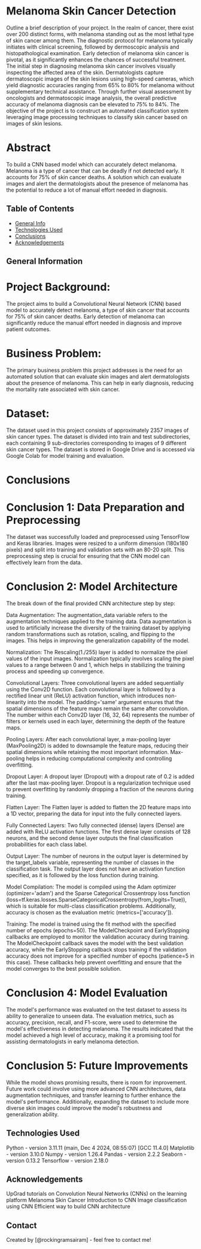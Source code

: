 # Melanoma Skin Cancer Detection
 Outline a brief description of your project.
In the realm of cancer, there exist over 200 distinct forms, with melanoma standing out as the most lethal type of skin cancer among them. The diagnostic protocol for melanoma typically initiates with clinical screening, followed by dermoscopic analysis and histopathological examination. Early detection of melanoma skin cancer is pivotal, as it significantly enhances the chances of successful treatment. The initial step in diagnosing melanoma skin cancer involves visually inspecting the affected area of the skin. Dermatologists capture dermatoscopic images of the skin lesions using high-speed cameras, which yield diagnostic accuracies ranging from 65% to 80% for melanoma without supplementary technical assistance. Through further visual assessment by oncologists and dermatoscopic image analysis, the overall predictive accuracy of melanoma diagnosis can be elevated to 75% to 84%. The objective of the project is to construct an automated classification system leveraging image processing techniques to classify skin cancer based on images of skin lesions.
# Abstract
To build a CNN based model which can accurately detect melanoma. Melanoma is a type of cancer that can be deadly if not detected early. It accounts for 75% of skin cancer deaths. A solution which can evaluate images and alert the dermatologists about the presence of melanoma has the potential to reduce a lot of manual effort needed in diagnosis.
## Table of Contents
* [General Info](#general-information)
* [Technologies Used](#technologies-used)
* [Conclusions](#conclusions)
* [Acknowledgements](#acknowledgements)

<!-- You can include any other section that is pertinent to your problem -->

## General Information

# Project Background:
The project aims to build a Convolutional Neural Network (CNN) based model to accurately detect melanoma, a type of skin cancer that accounts for 75% of skin cancer deaths. Early detection of melanoma can significantly reduce the manual effort needed in diagnosis and improve patient outcomes.

# Business Problem:
The primary business problem this project addresses is the need for an automated solution that can evaluate skin images and alert dermatologists about the presence of melanoma. This can help in early diagnosis, reducing the mortality rate associated with skin cancer.

# Dataset:
The dataset used in this project consists of approximately 2357 images of skin cancer types. The dataset is divided into train and test subdirectories, each containing 9 sub-directories corresponding to images of 9 different skin cancer types. The dataset is stored in Google Drive and is accessed via Google Colab for model training and evaluation.

# Conclusions

# Conclusion 1: Data Preparation and Preprocessing

The dataset was successfully loaded and preprocessed using TensorFlow and Keras libraries. Images were resized to a uniform dimension (180x180 pixels) and split into training and validation sets with an 80-20 split. This preprocessing step is crucial for ensuring that the CNN model can effectively learn from the data.

# Conclusion 2: Model Architecture

The break down of the final provided CNN architecture step by step:

Data Augmentation: The augmentation_data variable refers to the augmentation techniques applied to the training data. Data augmentation is used to artificially increase the diversity of the training dataset by applying random transformations such as rotation, scaling, and flipping to the images. This helps in improving the generalization capability of the model.

Normalization: The Rescaling(1./255) layer is added to normalize the pixel values of the input images. Normalization typically involves scaling the pixel values to a range between 0 and 1, which helps in stabilizing the training process and speeding up convergence.

Convolutional Layers: Three convolutional layers are added sequentially using the Conv2D function. Each convolutional layer is followed by a rectified linear unit (ReLU) activation function, which introduces non-linearity into the model. The padding='same' argument ensures that the spatial dimensions of the feature maps remain the same after convolution. The number within each Conv2D layer (16, 32, 64) represents the number of filters or kernels used in each layer, determining the depth of the feature maps.

Pooling Layers: After each convolutional layer, a max-pooling layer (MaxPooling2D) is added to downsample the feature maps, reducing their spatial dimensions while retaining the most important information. Max-pooling helps in reducing computational complexity and controlling overfitting.

Dropout Layer: A dropout layer (Dropout) with a dropout rate of 0.2 is added after the last max-pooling layer. Dropout is a regularization technique used to prevent overfitting by randomly dropping a fraction of the neurons during training.

Flatten Layer: The Flatten layer is added to flatten the 2D feature maps into a 1D vector, preparing the data for input into the fully connected layers.

Fully Connected Layers: Two fully connected (dense) layers (Dense) are added with ReLU activation functions. The first dense layer consists of 128 neurons, and the second dense layer outputs the final classification probabilities for each class label.

Output Layer: The number of neurons in the output layer is determined by the target_labels variable, representing the number of classes in the classification task. The output layer does not have an activation function specified, as it is followed by the loss function during training.

Model Compilation: The model is compiled using the Adam optimizer (optimizer='adam') and the Sparse Categorical Crossentropy loss function (loss=tf.keras.losses.SparseCategoricalCrossentropy(from_logits=True)), which is suitable for multi-class classification problems. Additionally, accuracy is chosen as the evaluation metric (metrics=['accuracy']).

Training: The model is trained using the fit method with the specified number of epochs (epochs=50). The ModelCheckpoint and EarlyStopping callbacks are employed to monitor the validation accuracy during training. The ModelCheckpoint callback saves the model with the best validation accuracy, while the EarlyStopping callback stops training if the validation accuracy does not improve for a specified number of epochs (patience=5 in this case). These callbacks help prevent overfitting and ensure that the model converges to the best possible solution.

# Conclusion 4: Model Evaluation

The model's performance was evaluated on the test dataset to assess its ability to generalize to unseen data. The evaluation metrics, such as accuracy, precision, recall, and F1-score, were used to determine the model's effectiveness in detecting melanoma. The results indicated that the model achieved a high level of accuracy, making it a promising tool for assisting dermatologists in early melanoma detection.

# Conclusion 5: Future Improvements

While the model shows promising results, there is room for improvement. Future work could involve using more advanced CNN architectures, data augmentation techniques, and transfer learning to further enhance the model's performance. Additionally, expanding the dataset to include more diverse skin images could improve the model's robustness and generalization ability.
<!-- You don't have to answer all the questions - just the ones relevant to your project. -->


## Technologies Used
Python - version 3.11.11 (main, Dec  4 2024, 08:55:07) [GCC 11.4.0]
Matplotlib - version 3.10.0
Numpy - version 1.26.4
Pandas - version 2.2.2
Seaborn - version 0.13.2
Tensorflow - version 2.18.0
<!-- As the libraries versions keep on changing, it is recommended to mention the version of library used in this project -->

## Acknowledgements

UpGrad tutorials on Convolution Neural Networks (CNNs) on the learning platform
Melanoma Skin Cancer
Introduction to CNN
Image classification using CNN
Efficient way to build CNN architecture


## Contact
Created by [@rockingramsairam] - feel free to contact me!


<!-- Optional -->
<!-- ## License -->
<!-- This project is open source and available under the [... License](). -->

<!-- You don't have to include all sections - just the one's relevant to your project -->